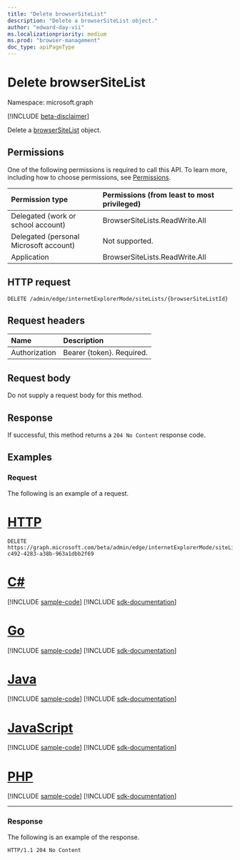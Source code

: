 ```yaml
---
title: "Delete browserSiteList"
description: "Delete a browserSiteList object."
author: "edward-day-vii"
ms.localizationpriority: medium
ms.prod: "browser-management"
doc_type: apiPageType
---
```


# Delete browserSiteList
Namespace: microsoft.graph

[!INCLUDE [beta-disclaimer](../../includes/beta-disclaimer.md)]

Delete a [browserSiteList](../resources/browsersitelist.md) object.

## Permissions
One of the following permissions is required to call this API. To learn more, including how to choose permissions, see [Permissions](/graph/permissions-reference).

|Permission type|Permissions (from least to most privileged)|
|:---|:---|
|Delegated (work or school account)|BrowserSiteLists.ReadWrite.All|
|Delegated (personal Microsoft account)|Not supported.|
|Application|BrowserSiteLists.ReadWrite.All|

## HTTP request

<!-- {
  "blockType": "ignored"
}
-->
``` http
DELETE /admin/edge/internetExplorerMode/siteLists/{browserSiteListId}
```

## Request headers
|Name|Description|
|:---|:---|
|Authorization|Bearer {token}. Required.|

## Request body
Do not supply a request body for this method.

## Response

If successful, this method returns a `204 No Content` response code.

## Examples

### Request
The following is an example of a request.

# [HTTP](#tab/http)
<!-- {
  "blockType": "request",
  "name": "delete_browsersitelist",
  "sampleKeys": ["36ba61eb-c492-4283-a38b-963a1dbb2f69"]
}
-->
``` http
DELETE https://graph.microsoft.com/beta/admin/edge/internetExplorerMode/siteLists/36ba61eb-c492-4283-a38b-963a1dbb2f69
```

# [C#](#tab/csharp)
[!INCLUDE [sample-code](../includes/snippets/csharp/delete-browsersitelist-csharp-snippets.md)]
[!INCLUDE [sdk-documentation](../includes/snippets/snippets-sdk-documentation-link.md)]

# [Go](#tab/go)
[!INCLUDE [sample-code](../includes/snippets/go/delete-browsersitelist-go-snippets.md)]
[!INCLUDE [sdk-documentation](../includes/snippets/snippets-sdk-documentation-link.md)]

# [Java](#tab/java)
[!INCLUDE [sample-code](../includes/snippets/java/delete-browsersitelist-java-snippets.md)]
[!INCLUDE [sdk-documentation](../includes/snippets/snippets-sdk-documentation-link.md)]

# [JavaScript](#tab/javascript)
[!INCLUDE [sample-code](../includes/snippets/javascript/delete-browsersitelist-javascript-snippets.md)]
[!INCLUDE [sdk-documentation](../includes/snippets/snippets-sdk-documentation-link.md)]

# [PHP](#tab/php)
[!INCLUDE [sample-code](../includes/snippets/php/delete-browsersitelist-php-snippets.md)]
[!INCLUDE [sdk-documentation](../includes/snippets/snippets-sdk-documentation-link.md)]

---

### Response
The following is an example of the response.
<!-- {
  "blockType": "response",
  "truncated": true
}
-->
``` http
HTTP/1.1 204 No Content
```

